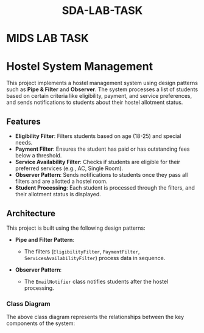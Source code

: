 <div align= "center">

 # SDA-LAB-TASK

</div>

# MIDS LAB TASK
# Hostel System Management

This project implements a hostel management system using design patterns such as **Pipe & Filter** and **Observer**. The system processes a list of students based on certain criteria like eligibility, payment, and service preferences, and sends notifications to students about their hostel allotment status.

## Features

- **Eligibility Filter**: Filters students based on age (18-25) and special needs.
- **Payment Filter**: Ensures the student has paid or has outstanding fees below a threshold.
- **Service Availability Filter**: Checks if students are eligible for their preferred services (e.g., AC, Single Room).
- **Observer Pattern**: Sends notifications to students once they pass all filters and are allotted a hostel room.
- **Student Processing**: Each student is processed through the filters, and their allotment status is displayed.

## Architecture

This project is built using the following design patterns:

- **Pipe and Filter Pattern**: 
  - The filters (`EligibilityFilter`, `PaymentFilter`, `ServicesAvailabilityFilter`) process data in sequence.
  
- **Observer Pattern**: 
  - The `EmailNotifier` class notifies students after the hostel processing.

### Class Diagram

The above class diagram represents the relationships between the key components of the system:




